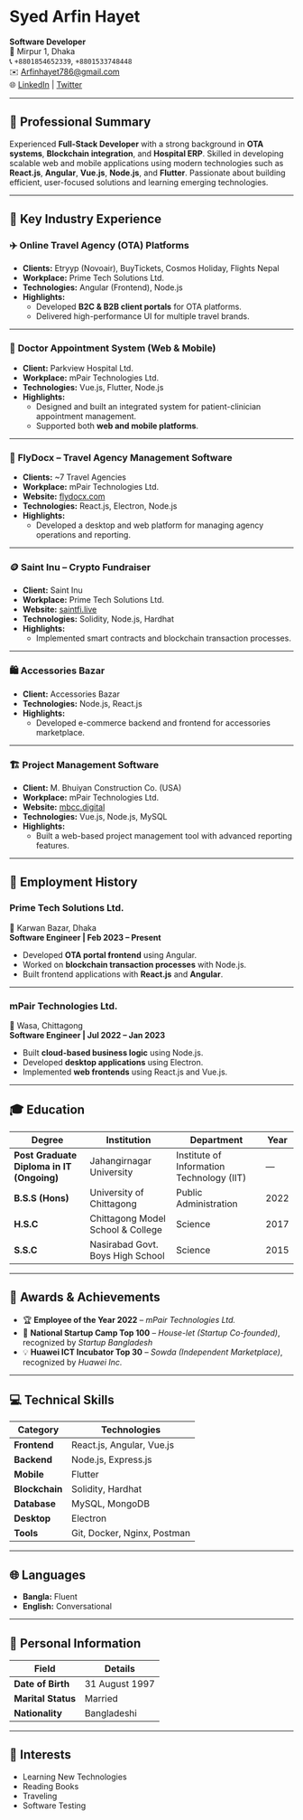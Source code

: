 # **Syed Arfin Hayet**

**Software Developer**  
📍 Mirpur 1, Dhaka  
📞 `+8801854652339`, `+8801533748448`  
✉️ [Arfinhayet786@gmail.com](mailto:Arfinhayet786@gmail.com)  
🌐 [LinkedIn](https://linkedin.com/in/syed-arfin-hayet) | [Twitter](https://twitter.com/acfintlayet)  

---

## 🏢 **Professional Summary**

Experienced **Full-Stack Developer** with a strong background in **OTA systems**, **Blockchain integration**, and **Hospital ERP**. Skilled in developing scalable web and mobile applications using modern technologies such as **React.js**, **Angular**, **Vue.js**, **Node.js**, and **Flutter**. Passionate about building efficient, user-focused solutions and learning emerging technologies.

---

## 🧠 **Key Industry Experience**

### ✈️ **Online Travel Agency (OTA) Platforms**
- **Clients:** Etryyp (Novoair), BuyTickets, Cosmos Holiday, Flights Nepal  
- **Workplace:** Prime Tech Solutions Ltd.  
- **Technologies:** Angular (Frontend), Node.js  
- **Highlights:**  
  - Developed **B2C & B2B client portals** for OTA platforms.  
  - Delivered high-performance UI for multiple travel brands.  

---

### 🏥 **Doctor Appointment System (Web & Mobile)**
- **Client:** Parkview Hospital Ltd.  
- **Workplace:** mPair Technologies Ltd.  
- **Technologies:** Vue.js, Flutter, Node.js  
- **Highlights:**  
  - Designed and built an integrated system for patient-clinician appointment management.  
  - Supported both **web and mobile platforms**.  

---

### 💼 **FlyDocx – Travel Agency Management Software**
- **Clients:** ~7 Travel Agencies  
- **Workplace:** mPair Technologies Ltd.  
- **Website:** [flydocx.com](https://flydocx.com)  
- **Technologies:** React.js, Electron, Node.js  
- **Highlights:**  
  - Developed a desktop and web platform for managing agency operations and reporting.  

---

### 🪙 **Saint Inu – Crypto Fundraiser**
- **Client:** Saint Inu  
- **Workplace:** Prime Tech Solutions Ltd.  
- **Website:** [saintfi.live](https://saintfi.live)  
- **Technologies:** Solidity, Node.js, Hardhat  
- **Highlights:**  
  - Implemented smart contracts and blockchain transaction processes.  

---

### 🛍️ **Accessories Bazar**
- **Client:** Accessories Bazar  
- **Technologies:** Node.js, React.js  
- **Highlights:**  
  - Developed e-commerce backend and frontend for accessories marketplace.  

---

### 🏗️ **Project Management Software**
- **Client:** M. Bhuiyan Construction Co. (USA)  
- **Workplace:** mPair Technologies Ltd.  
- **Website:** [mbcc.digital](https://mbcc.digital)  
- **Technologies:** Vue.js, Node.js, MySQL  
- **Highlights:**  
  - Built a web-based project management tool with advanced reporting features.  

---

## 💼 **Employment History**

### **Prime Tech Solutions Ltd.**  
📍 Karwan Bazar, Dhaka  
**Software Engineer | Feb 2023 – Present**  
- Developed **OTA portal frontend** using Angular.  
- Worked on **blockchain transaction processes** with Node.js.  
- Built frontend applications with **React.js** and **Angular**.  

---

### **mPair Technologies Ltd.**  
📍 Wasa, Chittagong  
**Software Engineer | Jul 2022 – Jan 2023**  
- Built **cloud-based business logic** using Node.js.  
- Developed **desktop applications** using Electron.  
- Implemented **web frontends** using React.js and Vue.js.  

---

## 🎓 **Education**

| Degree | Institution | Department | Year |
|--------|--------------|-------------|------|
| **Post Graduate Diploma in IT (Ongoing)** | Jahangirnagar University | Institute of Information Technology (IIT) | — |
| **B.S.S (Hons)** | University of Chittagong | Public Administration | 2022 |
| **H.S.C** | Chittagong Model School & College | Science | 2017 |
| **S.S.C** | Nasirabad Govt. Boys High School | Science | 2015 |

---

## 🏅 **Awards & Achievements**

- 🏆 **Employee of the Year 2022** – *mPair Technologies Ltd.*  
- 🚀 **National Startup Camp Top 100** – *House-let (Startup Co-founded)*, recognized by *Startup Bangladesh*  
- 💡 **Huawei ICT Incubator Top 30** – *Sowda (Independent Marketplace)*, recognized by *Huawei Inc.*

---

## 💻 **Technical Skills**

| Category | Technologies |
|-----------|--------------|
| **Frontend** | React.js, Angular, Vue.js |
| **Backend** | Node.js, Express.js |
| **Mobile** | Flutter |
| **Blockchain** | Solidity, Hardhat |
| **Database** | MySQL, MongoDB |
| **Desktop** | Electron |
| **Tools** | Git, Docker, Nginx, Postman |

---

## 🌐 **Languages**
- **Bangla:** Fluent  
- **English:** Conversational  

---

## 👤 **Personal Information**

| Field | Details |
|--------|----------|
| **Date of Birth** | 31 August 1997 |
| **Marital Status** | Married |
| **Nationality** | Bangladeshi |

---

## 🎯 **Interests**

- Learning New Technologies  
- Reading Books  
- Traveling  
- Software Testing  


